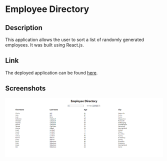# Employee Directory

## Description
This application allows the user to sort a list of randomly generated employees. It was built using React.js.

## Link
The deployed application can be found <a href="https://domenicbeall.github.io/employee-directory/">here</a>.

## Screenshots
<img src="./screenshot.PNG">